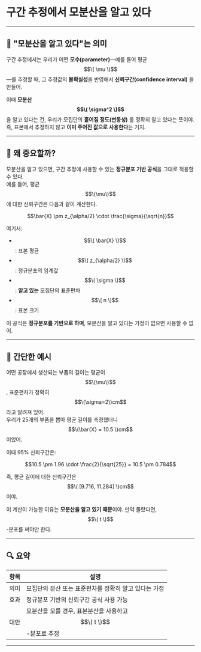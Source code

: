 # 구간 추정에서 **모분산을 알고 있다**

---

## 📘 "모분산을 알고 있다"는 의미

구간 추정에서는 우리가 어떤 **모수(parameter)**—예를 들어 평균 $$\( \mu \)$$—를 추정할 때, 그 추정값의 **불확실성**을 반영해서 **신뢰구간(confidence interval)** 을 만들어.

이때 **모분산 $$\( \sigma^2 \)$$** 을 알고 있다는 건, 우리가 모집단의 **흩어짐 정도(변동성)** 를 정확히 알고 있다는 뜻이야.  
즉, 표본에서 추정하지 않고 **이미 주어진 값으로 사용한다**는 거지.

---

## 🎯 왜 중요할까?

모분산을 알고 있으면, 구간 추정에 사용할 수 있는 **정규분포 기반 공식**을 그대로 적용할 수 있다.  
예를 들어, 평균 $$\(\mu\)$$ 에 대한 신뢰구간은 다음과 같이 계산한다.  

$$\bar{X} \pm z_{\alpha/2} \cdot \frac{\sigma}{\sqrt{n}}$$

여기서:
- $$\( \bar{X} \)$$: 표본 평균  
- $$\( z_{\alpha/2} \)$$: 정규분포의 임계값  
- $$\( \sigma \)$$: **알고 있는** 모집단의 표준편차  
- $$\( n \)$$: 표본 크기

이 공식은 **정규분포를 기반으로 하며**, 모분산을 알고 있다는 가정이 없으면 사용할 수 없어.

---

## 🧪 간단한 예시

어떤 공장에서 생산되는 부품의 길이는 평균이 $$\(\mu\)$$, 표준편차가 정확히 $$\(\sigma=2\)cm$$ 라고 알려져 있어.  
우리가 25개의 부품을 뽑아 평균 길이를 측정했더니 $$\(\bar{X} = 10.5 \)cm$$ 이었어.

이때 95% 신뢰구간은:

$$10.5 \pm 1.96 \cdot \frac{2}{\sqrt{25}} = 10.5 \pm 0.784$$

즉, 평균 길이에 대한 신뢰구간은 $$\( [9.716, 11.284] \)cm$$ 이야.

이 계산이 가능한 이유는 **모분산을 알고 있기 때문**이야. 만약 몰랐다면, $$\( t \)$$ -분포를 써야만 한다.

---

## 🔍 요약

| 항목 | 설명 |
|------|------|
| 의미 | 모집단의 분산 또는 표준편차를 정확히 알고 있다는 가정 |
| 효과 | 정규분포 기반의 신뢰구간 공식 사용 가능 |
| 대안 | 모분산을 모를 경우, 표본분산을 사용하고 $$\( t \)$$ -분포로 추정 |

---
